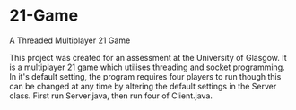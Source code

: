 # 21-Game
A Threaded Multiplayer 21 Game

This project was created for an assessment at the University of Glasgow.  It is a multiplayer 21 game which utilises threading and socket programming.  In it's default setting, the program requires four players to run though this can be changed at any time by altering the default settings in the Server class.  First run Server.java, then run four of Client.java.

